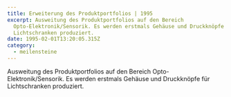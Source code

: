```yaml
---
title: Erweiterung des Produktportfolios | 1995
excerpt: Ausweitung des Produktportfolios auf den Bereich
  Opto-Elektronik/Sensorik. Es werden erstmals Gehäuse und Druckknöpfe für
  Lichtschranken produziert.
date: 1995-02-01T13:20:05.315Z
category: 
  - meilensteine
---
```

Ausweitung des Produktportfolios auf den Bereich Opto-Elektronik/Sensorik. Es werden erstmals Gehäuse und Druckknöpfe für Lichtschranken produziert.
